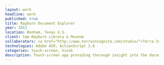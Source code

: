 ```yaml
---
layout: work
headline: work
published: true
title: Rayburn Document Explorer
year: 2012
location: Bonham, Texas U.S.
client: Sam Rayburn Library & Museum
collaborators: <a href="http://www.terraincognita.com/studio/">Terra Incognita</a>
technologies: Adobe AIR, ActionScript 3.0
categories: touch-screen, kiosk
description: Touch-screen app providing thorough insight into the documents and photos of Sam Rayburn
---
```

